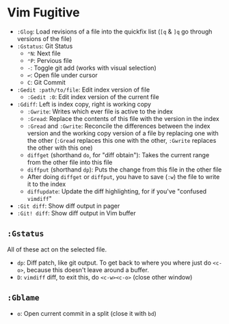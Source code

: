 # Vim Fugitive

* `:Glog`: Load revisions of a file into the quickfix list (`[q` & `]q` go through versions of the file)
* `:Gstatus`: Git Status
	* `⌃N`: Next file
	* `⌃P`: Pervious file
	* `-`: Toggle git add (works with visual selection)
	* `↩`: Open file under cursor
	* `C`: Git Commit
* `:Gedit :path/to/file`: Edit index version of file
	* `:Gedit :0`: Edit index version of the current file
* `:Gdiff`: Left is index copy, right is working copy
	* `:Gwrite`: Writes which ever file is active to the index
	* `:Gread`: Replace the contents of this file with the version in the index
	* `:Gread` and `:Gwrite`: Reconcile the differences between the index version and the working copy version of a file by replacing one with the other (`:Gread` replaces this one with the other, `:Gwrite` replaces the other with this one)
	* `diffget` (shorthand `do`, for "diff obtain"): Takes the current range from the other file into this file
	* `diffput` (shorthand `dp`): Puts the change from this file in the other file
	* After doing `diffget` or `diffput`, you have to save (`:w`) the file to write it to the index
	* `diffupdate`: Update the diff highlighting, for if you've "confused `vimdiff`"
* `:Git diff`: Show diff output in pager
* `:Git! diff`: Show diff output in Vim buffer

## `:Gstatus`

All of these act on the selected file.

* `dp`: Diff patch, like git output. To get back to where you where just do `<c-o>`, because this doesn't leave around a buffer.
* `D`: `vimdiff` diff, to exit this, do `<c-w><c-o>` (close other window)

## `:Gblame`

* `o`: Open current commit in a split (close it with `bd`)